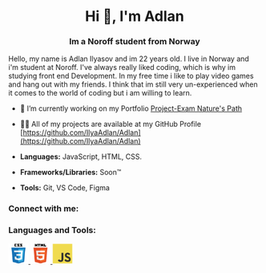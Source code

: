 <h1 align="center">Hi 👋, I'm Adlan</h1>
<h3 align="center">Im a Noroff student from Norway</h3>
<p>Hello, my name is Adlan Ilyasov and im 22 years old.
I live in Norway and i'm student at Noroff.
I've always really liked coding, which is why im studying front end Development.
In my free time i like to play video games and hang out with my friends. 
I think that im still very un-experienced when it comes to the world of coding but i am willing to learn.</p>

- 🔭 I’m currently working on my Portfolio [Project-Exam Nature's Path](https://github.com/IlyaAdlan/project-exam-1-Adlan-Ilyasov)

- 👨‍💻 All of my projects are available at my GitHub Profile [https://github.com/IlyaAdlan/Adlan](https://github.com/IlyaAdlan/Adlan)
  
- **Languages:** JavaScript, HTML, CSS.
- **Frameworks/Libraries:** Soon™️
- **Tools:** Git, VS Code, Figma

<h3 align="left">Connect with me:</h3>
<p align="left">
</p>

<h3 align="left">Languages and Tools:</h3>
<p align="left"> <a href="https://www.w3schools.com/css/" target="_blank" rel="noreferrer"> <img src="https://raw.githubusercontent.com/devicons/devicon/master/icons/css3/css3-original-wordmark.svg" alt="css3" width="40" height="40"/> </a> <a href="https://www.w3.org/html/" target="_blank" rel="noreferrer"> <img src="https://raw.githubusercontent.com/devicons/devicon/master/icons/html5/html5-original-wordmark.svg" alt="html5" width="40" height="40"/> </a> <a href="https://developer.mozilla.org/en-US/docs/Web/JavaScript" target="_blank" rel="noreferrer"> <img src="https://raw.githubusercontent.com/devicons/devicon/master/icons/javascript/javascript-original.svg" alt="javascript" width="40" height="40"/> </a> </p>
